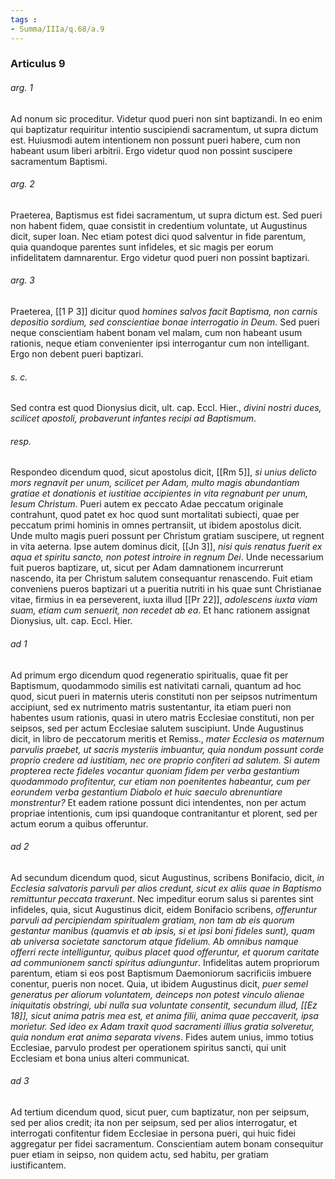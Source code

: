 ```yaml
---
tags : 
- Summa/IIIa/q.68/a.9
---
```


### Articulus 9

###### arg. 1
Ad nonum sic proceditur. Videtur quod pueri non sint baptizandi. In eo enim qui baptizatur requiritur intentio suscipiendi sacramentum, ut supra dictum est. Huiusmodi autem intentionem non possunt pueri habere, cum non habeant usum liberi arbitrii. Ergo videtur quod non possint suscipere sacramentum Baptismi.

###### arg. 2
Praeterea, Baptismus est fidei sacramentum, ut supra dictum est. Sed pueri non habent fidem, quae consistit in credentium voluntate, ut Augustinus dicit, super Ioan. Nec etiam potest dici quod salventur in fide parentum, quia quandoque parentes sunt infideles, et sic magis per eorum infidelitatem damnarentur. Ergo videtur quod pueri non possint baptizari.

###### arg. 3
Praeterea, [[1 P 3]] dicitur quod *homines salvos facit Baptisma, non carnis depositio sordium, sed conscientiae bonae interrogatio in Deum*. Sed pueri neque conscientiam habent bonam vel malam, cum non habeant usum rationis, neque etiam convenienter ipsi interrogantur cum non intelligant. Ergo non debent pueri baptizari.

###### s. c.
Sed contra est quod Dionysius dicit, ult. cap. Eccl. Hier., *divini nostri duces, scilicet apostoli, probaverunt infantes recipi ad Baptismum*.

###### resp.
Respondeo dicendum quod, sicut apostolus dicit, [[Rm 5]], *si unius delicto mors regnavit per unum, scilicet per Adam, multo magis abundantiam gratiae et donationis et iustitiae accipientes in vita regnabunt per unum, Iesum Christum*. Pueri autem ex peccato Adae peccatum originale contrahunt, quod patet ex hoc quod sunt mortalitati subiecti, quae per peccatum primi hominis in omnes pertransiit, ut ibidem apostolus dicit. Unde multo magis pueri possunt per Christum gratiam suscipere, ut regnent in vita aeterna. Ipse autem dominus dicit, [[Jn 3]], *nisi quis renatus fuerit ex aqua et spiritu sancto, non potest introire in regnum Dei*. Unde necessarium fuit pueros baptizare, ut, sicut per Adam damnationem incurrerunt nascendo, ita per Christum salutem consequantur renascendo. Fuit etiam conveniens pueros baptizari ut a pueritia nutriti in his quae sunt Christianae vitae, firmius in ea perseverent, iuxta illud [[Pr 22]], *adolescens iuxta viam suam, etiam cum senuerit, non recedet ab ea*. Et hanc rationem assignat Dionysius, ult. cap. Eccl. Hier.

###### ad 1
Ad primum ergo dicendum quod regeneratio spiritualis, quae fit per Baptismum, quodammodo similis est nativitati carnali, quantum ad hoc quod, sicut pueri in maternis uteris constituti non per seipsos nutrimentum accipiunt, sed ex nutrimento matris sustentantur, ita etiam pueri non habentes usum rationis, quasi in utero matris Ecclesiae constituti, non per seipsos, sed per actum Ecclesiae salutem suscipiunt. Unde Augustinus dicit, in libro de peccatorum meritis et Remiss., *mater Ecclesia os maternum parvulis praebet, ut sacris mysteriis imbuantur, quia nondum possunt corde proprio credere ad iustitiam, nec ore proprio confiteri ad salutem. Si autem propterea recte fideles vocantur quoniam fidem per verba gestantium quodammodo profitentur, cur etiam non poenitentes habeantur, cum per eorundem verba gestantium Diabolo et huic saeculo abrenuntiare monstrentur?* Et eadem ratione possunt dici intendentes, non per actum propriae intentionis, cum ipsi quandoque contranitantur et plorent, sed per actum eorum a quibus offeruntur.

###### ad 2
Ad secundum dicendum quod, sicut Augustinus, scribens Bonifacio, dicit, *in Ecclesia salvatoris parvuli per alios credunt, sicut ex aliis quae in Baptismo remittuntur peccata traxerunt*. Nec impeditur eorum salus si parentes sint infideles, quia, sicut Augustinus dicit, eidem Bonifacio scribens, *offeruntur parvuli ad percipiendam spiritualem gratiam, non tam ab eis quorum gestantur manibus (quamvis et ab ipsis, si et ipsi boni fideles sunt), quam ab universa societate sanctorum atque fidelium. Ab omnibus namque offerri recte intelliguntur, quibus placet quod offeruntur, et quorum caritate ad communionem sancti spiritus adiunguntur*. Infidelitas autem propriorum parentum, etiam si eos post Baptismum Daemoniorum sacrificiis imbuere conentur, pueris non nocet. Quia, ut ibidem Augustinus dicit, *puer semel generatus per aliorum voluntatem, deinceps non potest vinculo alienae iniquitatis obstringi, ubi nulla sua voluntate consentit, secundum illud, [[Ez 18]], sicut anima patris mea est, et anima filii, anima quae peccaverit, ipsa morietur. Sed ideo ex Adam traxit quod sacramenti illius gratia solveretur, quia nondum erat anima separata vivens*. Fides autem unius, immo totius Ecclesiae, parvulo prodest per operationem spiritus sancti, qui unit Ecclesiam et bona unius alteri communicat.

###### ad 3
Ad tertium dicendum quod, sicut puer, cum baptizatur, non per seipsum, sed per alios credit; ita non per seipsum, sed per alios interrogatur, et interrogati confitentur fidem Ecclesiae in persona pueri, qui huic fidei aggregatur per fidei sacramentum. Conscientiam autem bonam consequitur puer etiam in seipso, non quidem actu, sed habitu, per gratiam iustificantem.


